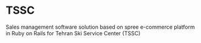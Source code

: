 # TSSC
Sales management software solution based on spree e-commerce platform in Ruby on Rails for Tehran Ski Service Center (TSSC)
